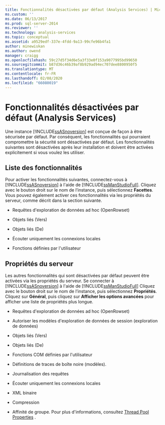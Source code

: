 ```yaml
---
title: Fonctionnalités désactivées par défaut (Analysis Services) | Microsoft Docs
ms.custom: ''
ms.date: 06/13/2017
ms.prod: sql-server-2014
ms.reviewer: ''
ms.technology: analysis-services
ms.topic: conceptual
ms.assetid: a9529edf-337e-4fdd-9a13-99cfe96b4fa1
author: minewiskan
ms.author: owend
manager: craigg
ms.openlocfilehash: 59c27d5f34d6e5a3f33e0f153a9077995bd99650
ms.sourcegitcommit: b87d36c46b39af8b929ad94ec707dee8800950f5
ms.translationtype: MT
ms.contentlocale: fr-FR
ms.lasthandoff: 02/08/2020
ms.locfileid: "66080019"
---
```

# <a name="features-off-by-default-analysis-services"></a>Fonctionnalités désactivées par défaut (Analysis Services)
  Une instance [!INCLUDE[ssASnoversion](../../includes/ssasnoversion-md.md)] est conçue de façon à être sécurisée par défaut. Par conséquent, les fonctionnalités qui pourraient compromettre la sécurité sont désactivées par défaut. Les fonctionnalités suivantes sont désactivées après leur installation et doivent être activées explicitement si vous voulez les utiliser.  
  
## <a name="feature-list"></a>Liste des fonctionnalités  
 Pour activer les fonctionnalités suivantes, connectez-vous à [!INCLUDE[ssASnoversion](../../includes/ssasnoversion-md.md)] à l'aide de [!INCLUDE[ssManStudioFull](../../includes/ssmanstudiofull-md.md)]. Cliquez avec le bouton droit sur le nom de l’instance, puis sélectionnez **Facettes**. Vous pouvez également activer ces fonctionnalités via les propriétés du serveur, comme décrit dans la section suivante.  
  
-   Requêtes d'exploration de données ad hoc (OpenRowset)  
  
-   Objets liés (Vers)  
  
-   Objets liés (De)  
  
-   Écouter uniquement les connexions locales  
  
-   Fonctions définies par l'utilisateur  
  
## <a name="server-properties"></a>Propriétés du serveur  
 Les autres fonctionnalités qui sont désactivées par défaut peuvent être activées via les propriétés du serveur. Se connecter à [!INCLUDE[ssASnoversion](../../includes/ssasnoversion-md.md)] à l'aide de [!INCLUDE[ssManStudioFull](../../includes/ssmanstudiofull-md.md)] Cliquez avec le bouton droit sur le nom de l’instance, puis sélectionnez **Propriétés**. Cliquez sur **Général**, puis cliquez sur **Afficher les options avancées** pour afficher une liste de propriétés plus longue.  
  
-   Requêtes d'exploration de données ad hoc (OpenRowset)  
  
-   Autoriser les modèles d'exploration de données de session (exploration de données)  
  
-   Objets liés (Vers)  
  
-   Objets liés (De)  
  
-   Fonctions COM définies par l'utilisateur  
  
-   Définitions de traces de boîte noire (modèles).  
  
-   Journalisation des requêtes  
  
-   Écouter uniquement les connexions locales  
  
-   XML binaire  
  
-   Compression  
  
-   Affinité de groupe. Pour plus d'informations, consultez [Thread Pool Properties](../server-properties/thread-pool-properties.md) .  
  
  
